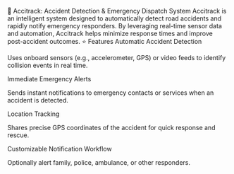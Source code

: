 🚨 Accitrack: Accident Detection & Emergency Dispatch System
Accitrack is an intelligent system designed to automatically detect road accidents and rapidly notify emergency responders. By leveraging real-time sensor data and automation, Accitrack helps minimize response times and improve post-accident outcomes.
⭐ Features
Automatic Accident Detection

Uses onboard sensors (e.g., accelerometer, GPS) or video feeds to identify collision events in real time.

Immediate Emergency Alerts

Sends instant notifications to emergency contacts or services when an accident is detected.

Location Tracking

Shares precise GPS coordinates of the accident for quick response and rescue.

Customizable Notification Workflow

Optionally alert family, police, ambulance, or other responders.
